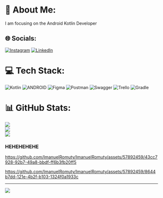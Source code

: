 # 💫 About Me:
I am focusing on the Android Kotlin Developer


## 🌐 Socials:
[![Instagram](https://img.shields.io/badge/Instagram-%23E4405F.svg?logo=Instagram&logoColor=white)](https://instagram.com/imnuelllll) [![LinkedIn](https://img.shields.io/badge/LinkedIn-%230077B5.svg?logo=linkedin&logoColor=white)](https://linkedin.com/in/imanuelromuty) 

# 💻 Tech Stack:
![Kotlin](https://img.shields.io/badge/kotlin-%230095D5.svg?style=for-the-badge&logo=kotlin&logoColor=white) ![ANDROID](https://img.shields.io/badge/android-%2320232a.svg?style=for-the-badge&logo=android&logoColor=%a4c639) 	![Figma](https://img.shields.io/badge/figma-%23F24E1E.svg?style=for-the-badge&logo=figma&logoColor=white) ![Postman](https://img.shields.io/badge/Postman-FF6C37?style=for-the-badge&logo=postman&logoColor=white) ![Swagger](https://img.shields.io/badge/-Swagger-%23Clojure?style=for-the-badge&logo=swagger&logoColor=white) ![Trello](https://img.shields.io/badge/Trello-%23026AA7.svg?style=for-the-badge&logo=Trello&logoColor=white) ![Gradle](https://img.shields.io/badge/Gradle-02303A.svg?style=for-the-badge&logo=Gradle&logoColor=white)
# 📊 GitHub Stats:
![](https://github-readme-stats.vercel.app/api?username=imanuelromuty&theme=blueberry&hide_border=false&include_all_commits=true&count_private=true)<br/>
![](https://github-readme-streak-stats.herokuapp.com/?user=imanuelromuty&theme=blueberry&hide_border=false)<br/>
![](https://github-readme-stats.vercel.app/api/top-langs/?username=imanuelromuty&theme=blueberry&hide_border=false&include_all_commits=true&count_private=true&layout=compact)

### HEHEHEHEHE 


https://github.com/ImanuelRomuty/ImanuelRomuty/assets/57892459/43cc7928-92b7-49a8-bbdf-ff6b3fb20ff5


https://github.com/ImanuelRomuty/ImanuelRomuty/assets/57892459/8644b7dd-121e-4b2f-b103-1324f0a1933c



<!-- <img src="https://github.com/ImanuelRomuty/ImanuelRomuty/blob/main/y2mate.com%20-%20ajojing%20ala%20ala%20ajojing%20meme%20memes_480p.gif" > -->

---
[![](https://visitcount.itsvg.in/api?id=imanuelromuty&icon=0&color=0)](https://visitcount.itsvg.in)

<!-- Proudly created with GPRM ( https://gprm.itsvg.in ) -->
